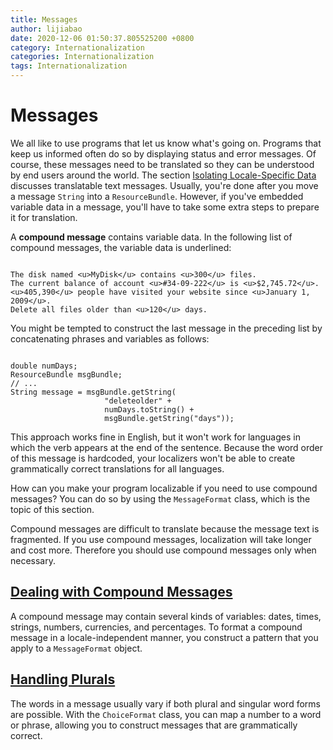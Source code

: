 ```yaml
---
title: Messages
author: lijiabao
date: 2020-12-06 01:50:37.805525200 +0800
category: Internationalization
categories: Internationalization
tags: Internationalization
---
```


# Messages

We all like to use programs that let us know what's going on. Programs that keep us informed often do so by displaying status and error messages. Of course, these messages need to be translated so they can be understood by end users around the world. The section
[Isolating Locale-Specific Data](../resbundle/index.html) discusses translatable text messages. Usually, you're done after you move a message `String` into a `ResourceBundle`. However, if you've embedded variable data in a message, you'll have to take some extra steps to prepare it for translation.

A **compound message** contains variable data. In the following list of compound messages, the variable data is underlined:

```

The disk named <u>MyDisk</u> contains <u>300</u> files.
The current balance of account <u>#34-09-222</u> is <u>$2,745.72</u>.
<u>405,390</u> people have visited your website since <u>January 1, 2009</u>.
Delete all files older than <u>120</u> days.

```

You might be tempted to construct the last message in the preceding list by concatenating phrases and variables as follows:

```

double numDays;
ResourceBundle msgBundle;
// ...
String message = msgBundle.getString(
                     "deleteolder" +
                     numDays.toString() +
                     msgBundle.getString("days"));

```

This approach works fine in English, but it won't work for languages in which the verb appears at the end of the sentence. Because the word order of this message is hardcoded, your localizers won't be able to create grammatically correct translations for all languages.

How can you make your program localizable if you need to use compound messages? You can do so by using the `MessageFormat` class, which is the topic of this section.

Compound messages are difficult to translate because the message text is fragmented. If you use compound messages, localization will take longer and cost more. Therefore you should use compound messages only when necessary.

## [Dealing with Compound Messages](messageFormat.html)

A compound message may contain several kinds of variables: dates, times, strings, numbers, currencies, and percentages. To format a compound message in a locale-independent manner, you construct a pattern that you apply to a `MessageFormat` object.

## [Handling Plurals](choiceFormat.html)

The words in a message usually vary if both plural and singular word forms are possible. With the `ChoiceFormat` class, you can map a number to a word or phrase, allowing you to construct messages that are grammatically correct.
